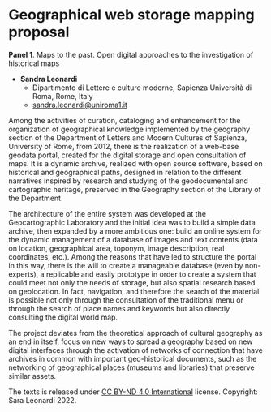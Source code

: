 # Geographical web storage mapping proposal

**Panel 1**. Maps to the past. Open digital approaches to the investigation of historical maps

- **Sandra Leonardi**
  - Dipartimento di Lettere e culture moderne, Sapienza Università di Roma, Rome, Italy
  - [sandra.leonardi@uniroma1.it](mailto:sandra.leonardi@uniroma1.it)


Among the activities of curation, cataloging and enhancement for the organization of geographical knowledge implemented by the geography section of the Department of Letters and Modern Cultures of Sapienza, University of Rome, from 2012, there is the realization of a web-base geodata portal, created for the digital storage and open consultation of maps. It is a dynamic archive, realized with open source software, based on historical and geographical paths, designed in relation to the different narratives inspired by research and studying of the geodocumental and cartographic heritage, preserved in the Geography section of the Library of the Department.

The architecture of the entire system was developed at the Geocartographic Laboratory and the initial idea was to build a simple data archive, then expanded by a more ambitious one: build an online system for the dynamic management of a database of images and text contents (data on location, geographical area, toponym, image description, real coordinates, etc.). Among the reasons that have led to structure the portal in this way, there is the will to create a manageable database (even by non-experts), a replicable and easily prototype in order to create a system that could meet not only the needs of storage, but also spatial research based on geolocation. In fact, navigation, and therefore the search of the material is possible not only through the consultation of the traditional menu or through the search of place names and keywords but also directly consulting the digital world map.

The project deviates from the theoretical approach of cultural geography as an end in itself, focus on new ways to spread a geography based on new digital interfaces through the activation of networks of connection that have archives in common with important geo-historical documents, such as the networking of geographical places (museums and libraries) that preserve similar assets. 

The texts is released under [CC BY-ND 4.0 International](https://creativecommons.org/licenses/by-nd/4.0/) license. Copyright: Sara Leonardi 2022.

